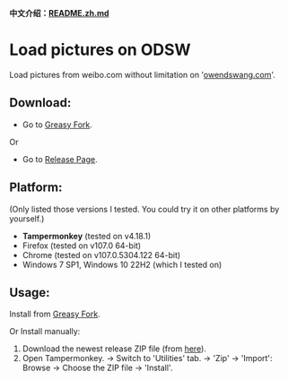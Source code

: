 **中文介绍：[README.zh.md](README.zh.md)**

# Load pictures on ODSW
Load pictures from weibo.com without limitation on '[owendswang.com](https://www.owendswang.com)'.

## Download:
- Go to [Greasy Fork](https://greasyfork.org/scripts/455376).

Or
- Go to [Release Page](https://github.com/owendswang/Load-pictures-on-ODSW/releases).

## Platform:
(Only listed those versions I tested. You could try it on other platforms by yourself.)
- **Tampermonkey** (tested on v4.18.1)
- Firefox (tested on v107.0 64-bit)
- Chrome (tested on v107.0.5304.122 64-bit)
- Windows 7 SP1, Windows 10 22H2 (which I tested on)

## Usage:
Install from [Greasy Fork](https://greasyfork.org/scripts/455376).

Or Install manually:
1. Download the newest release ZIP file (from [here](https://github.com/owendswang/Load-pictures-on-ODSW/releases)).
2. Open Tampermonkey. -> Switch to 'Utilities' tab. -> 'Zip' -> 'Import': Browse -> Choose the ZIP file -> 'Install'.
